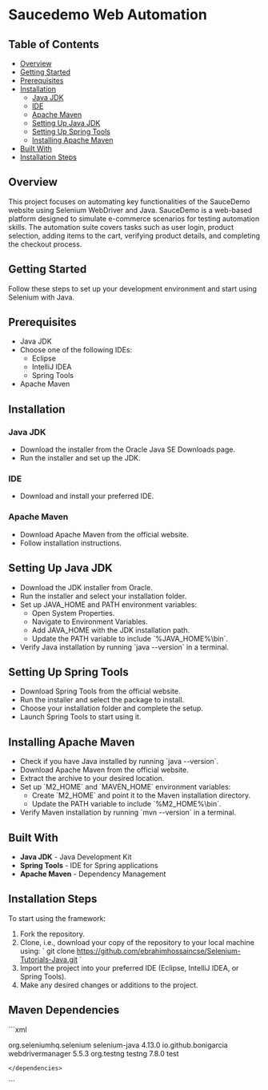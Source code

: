 # Saucedemo Web Automation

## Table of Contents

- [Overview](#overview)
- [Getting Started](#getting-started)
- [Prerequisites](#prerequisites)
- [Installation](#installation)
  - [Java JDK](#java-jdk)
  - [IDE](#ide)
  - [Apache Maven](#apache-maven)
  - [Setting Up Java JDK](#setting-up-java-jdk)
  - [Setting Up Spring Tools](#setting-up-spring-tools)
  - [Installing Apache Maven](#installing-apache-maven)
- [Built With](#built-with)
- [Installation Steps](#installation-steps)

## Overview
This project focuses on automating key functionalities of the SauceDemo website using Selenium WebDriver and Java. SauceDemo is a web-based platform designed to simulate e-commerce scenarios for testing automation skills. The automation suite covers tasks such as user login, product selection, adding items to the cart, verifying product details, and completing the checkout process. 
## Getting Started
Follow these steps to set up your development environment and start using Selenium with Java.

## Prerequisites
- Java JDK
- Choose one of the following IDEs:
  - Eclipse
  - IntelliJ IDEA
  - Spring Tools
- Apache Maven

## Installation

### Java JDK
- Download the installer from the Oracle Java SE Downloads page.
- Run the installer and set up the JDK.

### IDE
- Download and install your preferred IDE.

### Apache Maven
- Download Apache Maven from the official website.
- Follow installation instructions.

## Setting Up Java JDK
- Download the JDK installer from Oracle.
- Run the installer and select your installation folder.
- Set up JAVA_HOME and PATH environment variables:
  - Open System Properties.
  - Navigate to Environment Variables.
  - Add JAVA_HOME with the JDK installation path.
  - Update the PATH variable to include \`%JAVA_HOME%\\bin\`.
- Verify Java installation by running \`java --version\` in a terminal.

## Setting Up Spring Tools
- Download Spring Tools from the official website.
- Run the installer and select the package to install.
- Choose your installation folder and complete the setup.
- Launch Spring Tools to start using it.

## Installing Apache Maven
- Check if you have Java installed by running \`java --version\`.
- Download Apache Maven from the official website.
- Extract the archive to your desired location.
- Set up \`M2_HOME\` and \`MAVEN_HOME\` environment variables:
  - Create \`M2_HOME\` and point it to the Maven installation directory.
  - Update the PATH variable to include \`%M2_HOME%\\bin\`.
- Verify Maven installation by running \`mvn --version\` in a terminal.

## Built With
- **Java JDK** - Java Development Kit
- **Spring Tools** - IDE for Spring applications
- **Apache Maven** - Dependency Management

## Installation Steps
To start using the framework:

1. Fork the repository.
2. Clone, i.e., download your copy of the repository to your local machine using:
    \` git clone https://github.com/ebrahimhossaincse/Selenium-Tutorials-Java.git \`
3. Import the project into your preferred IDE (Eclipse, IntelliJ IDEA, or Spring Tools).
4. Make any desired changes or additions to the project.

## Maven Dependencies

\`\`\`xml

<dependencies>
		<dependency>
			<groupId>org.seleniumhq.selenium</groupId>
			<artifactId>selenium-java</artifactId>
			<version>4.13.0</version>
		</dependency>
		<!--
		https://mvnrepository.com/artifact/io.github.bonigarcia/webdrivermanager -->
		<dependency>
			<groupId>io.github.bonigarcia</groupId>
			<artifactId>webdrivermanager</artifactId>
			<version>5.5.3</version>
		</dependency>
		<!-- https://mvnrepository.com/artifact/org.testng/testng -->
		<dependency>
			<groupId>org.testng</groupId>
			<artifactId>testng</artifactId>
			<version>7.8.0</version>
			<scope>test</scope>
		</dependency>
		
	</dependencies>
\`\`\`


